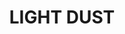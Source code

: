---
layout: product
title: "LIGHT DUST"
price: "500" 
desc: "Pigment"
img_path: "/assets/img/A.MIG-3002.jpg"
brand: "AMMO"
available: false
special_offer: false
new: false
soon: false
cat: "060000"
subcat: "060700"
subsubcat: "00"
sifra: "A.MIG-3002"
---